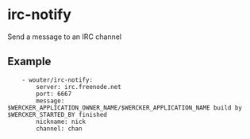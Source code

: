 irc-notify
===========================

Send a message to an IRC channel


Example
--------

```
    - wouter/irc-notify:
        server: irc.freenode.net
        port: 6667
        message: $WERCKER_APPLICATION_OWNER_NAME/$WERCKER_APPLICATION_NAME build by $WERCKER_STARTED_BY finished
        nickname: nick
        channel: chan

```